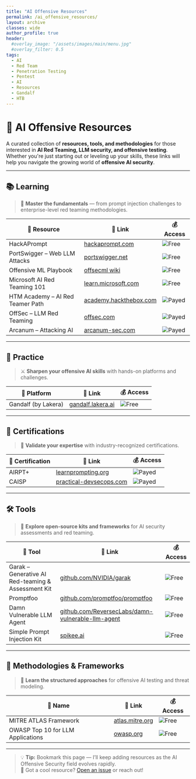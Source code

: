 ```yaml
---
title: "AI Offensive Resources"
permalink: /ai_offensive_resources/
layout: archive
classes: wide
author_profile: true
header:  
  #overlay_image: "/assets/images/main/menu.jpg"
  #overlay_filter: 0.5
tags:
  - AI
  - Red Team
  - Penetration Testing
  - Pentest
  - AI
  - Resources
  - Gandalf
  - HTB
---
```

# 🧠 AI Offensive Resources

A curated collection of **resources, tools, and methodologies** for those interested in **AI Red Teaming, LLM security, and offensive testing**.  
Whether you're just starting out or leveling up your skills, these links will help you navigate the growing world of **offensive AI security**.

---

## 📚 Learning

> 🧠 **Master the fundamentals** — from prompt injection challenges to enterprise-level red teaming methodologies.

| 📘 Resource | 🔗 Link | 💰 Access |
|------------|---------|-----------|
| HackAPrompt | [hackaprompt.com](https://www.hackaprompt.com/dashboard) | ![Free](https://img.shields.io/badge/free-🟢-brightgreen) |
| PortSwigger – Web LLM Attacks | [portswigger.net](https://portswigger.net/web-security/llm-attacks) | ![Free](https://img.shields.io/badge/free-🟢-brightgreen) |
| Offensive ML Playbook | [offsecml wiki](https://wiki.offsecml.com/Welcome+to+the+Offensive+ML+Playbook) | ![Free](https://img.shields.io/badge/free-🟢-brightgreen) |
| Microsoft AI Red Teaming 101 | [learn.microsoft.com](https://learn.microsoft.com/en-us/security/ai-red-team/training) | ![Free](https://img.shields.io/badge/free-🟢-brightgreen) |
| HTM Academy – AI Red Teamer Path | [academy.hackthebox.com](https://academy.hackthebox.com/paths) | ![Payed](https://img.shields.io/badge/payed-🔴-red) |
| OffSec – LLM Red Teaming | [offsec.com](https://www.offsec.com/learning/paths/llm-red-teaming/) | ![Payed](https://img.shields.io/badge/payed-🔴-red) |
| Arcanum – Attacking AI | [arcanum-sec.com](https://www.arcanum-sec.com/training/attacking-ai) | ![Payed](https://img.shields.io/badge/payed-🔴-red) |

---

## 🧪 Practice

> ⚔️ **Sharpen your offensive AI skills** with hands-on platforms and challenges.

| 🧪 Platform | 🔗 Link | 💰 Access |
|------------|---------|-----------|
| Gandalf (by Lakera) | [gandalf.lakera.ai](https://gandalf.lakera.ai/) | ![Free](https://img.shields.io/badge/free-🟢-brightgreen) |

---

## 🧾 Certifications

> 📜 **Validate your expertise** with industry-recognized certifications.

| 🏅 Certification | 🔗 Link | 💰 Access |
|------------------|---------|-----------|
| AIRPT+ | [learnprompting.org](https://learnprompting.org/certificates/ai-red-teaming-professional-certification) | ![Payed](https://img.shields.io/badge/payed-🔴-red) |
| CAISP | [practical-devsecops.com](https://www.practical-devsecops.com/certified-ai-security-professional/) | ![Payed](https://img.shields.io/badge/payed-🔴-red) |

---

## 🛠️ Tools

> 🧰 **Explore open-source kits and frameworks** for AI security assessments and red teaming.

| 🧰 Tool | 🔗 Link | 💰 Access |
|---------|---------|-----------|
| Garak – Generative AI Red-teaming & Assessment Kit | [github.com/NVIDIA/garak](https://github.com/NVIDIA/garak) | ![Free](https://img.shields.io/badge/free-🟢-brightgreen) |
| Promptfoo | [github.com/promptfoo/promptfoo](https://github.com/promptfoo/promptfoo) | ![Free](https://img.shields.io/badge/free-🟢-brightgreen) |
| Damn Vulnerable LLM Agent | [github.com/ReversecLabs/damn-vulnerable-llm-agent](https://github.com/ReversecLabs/damn-vulnerable-llm-agent) | ![Free](https://img.shields.io/badge/free-🟢-brightgreen) |
| Simple Prompt Injection Kit | [spikee.ai](https://spikee.ai/) | ![Free](https://img.shields.io/badge/free-🟢-brightgreen) |

---

## 🧭 Methodologies & Frameworks

> 🧭 **Learn the structured approaches** for offensive AI testing and threat modeling.

| 📎 Name | 🔗 Link | 💰 Access |
|---------|---------|-----------|
| MITRE ATLAS Framework | [atlas.mitre.org](https://atlas.mitre.org/) | ![Free](https://img.shields.io/badge/free-🟢-brightgreen) |
| OWASP Top 10 for LLM Applications | [owasp.org](https://owasp.org/www-project-top-10-for-large-language-model-applications/) | ![Free](https://img.shields.io/badge/free-🟢-brightgreen) |

---

> 💡 **Tip:** Bookmark this page — I’ll keep adding resources as the AI Offensive Security field evolves rapidly.  
> 🔗 Got a cool resource? [Open an issue](https://github.com/rizi85/rizi85.github.io/issues) or reach out!